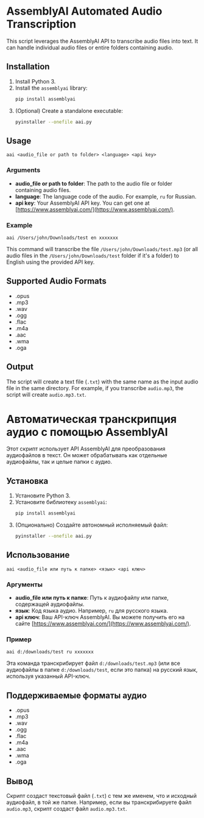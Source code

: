 # AssemblyAI Automated Audio Transcription

This script leverages the AssemblyAI API to transcribe audio files into text. It can handle individual audio files or entire folders containing audio.

## Installation

1. Install Python 3.
2. Install the `assemblyai` library:
   ```bash
   pip install assemblyai
   ```
3. (Optional) Create a standalone executable:
   ```bash
   pyinstaller --onefile aai.py
   ```

## Usage

```
aai <audio_file or path to folder> <language> <api key>
```

### Arguments

* **audio_file or path to folder**: The path to the audio file or folder containing audio files.
* **language**: The language code of the audio. For example, `ru` for Russian.
* **api key**: Your AssemblyAI API key. You can get one at [https://www.assemblyai.com/](https://www.assemblyai.com/).

### Example

```
aai /Users/john/Downloads/test en xxxxxxx
```

This command will transcribe the file `/Users/john/Downloads/test.mp3` (or all audio files in the `/Users/john/Downloads/test` folder if it's a folder) to English using the provided API key.

## Supported Audio Formats

* .opus
* .mp3
* .wav
* .ogg
* .flac
* .m4a
* .aac
* .wma
* .oga

## Output

The script will create a text file (`.txt`) with the same name as the input audio file in the same directory. For example, if you transcribe `audio.mp3`, the script will create `audio.mp3.txt`.



# Автоматическая транскрипция аудио с помощью AssemblyAI

Этот скрипт использует API AssemblyAI для преобразования аудиофайлов в текст. Он может обрабатывать как отдельные аудиофайлы, так и целые папки с аудио.

## Установка

1. Установите Python 3.
2. Установите библиотеку `assemblyai`:
   ```bash
   pip install assemblyai
   ```
3. (Опционально) Создайте автономный исполняемый файл:
   ```bash
   pyinstaller --onefile aai.py
   ```

## Использование

```
aai <audio_file или путь к папке> <язык> <api ключ>
```

### Аргументы

* **audio_file или путь к папке**: Путь к аудиофайлу или папке, содержащей аудиофайлы.
* **язык**: Код языка аудио. Например, `ru` для русского языка.
* **api ключ**: Ваш API-ключ AssemblyAI. Вы можете получить его на сайте [https://www.assemblyai.com/](https://www.assemblyai.com/).

### Пример

```
aai d:/downloads/test ru xxxxxxx
```

Эта команда транскрибирует файл `d:/downloads/test.mp3` (или все аудиофайлы в папке `d:/downloads/test`, если это папка) на русский язык, используя указанный API-ключ.

## Поддерживаемые форматы аудио

* .opus
* .mp3
* .wav
* .ogg
* .flac
* .m4a
* .aac
* .wma
* .oga

## Вывод

Скрипт создаст текстовый файл (`.txt`) с тем же именем, что и исходный аудиофайл, в той же папке. Например, если вы транскрибируете файл `audio.mp3`, скрипт создаст файл `audio.mp3.txt`.